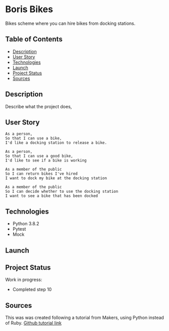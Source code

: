 # Boris Bikes

Bikes scheme where you can hire bikes from docking stations.

## Table of Contents

* [Description](#description)
* [User Story](#user_story)
* [Technologies](#technologies)
* [Launch](#launch)
* [Project Status](#project-status)
* [Sources](#sources)

## Description

Describe what the project does, 

## User Story

```
As a person,
So that I can use a bike,
I'd like a docking station to release a bike.
```
```
As a person,
So that I can use a good bike,
I'd like to see if a bike is working
```
```
As a member of the public
So I can return bikes I've hired
I want to dock my bike at the docking station
```
```
As a member of the public
So I can decide whether to use the docking station
I want to see a bike that has been docked
```

## Technologies

* Python 3.8.2
* Pytest
* Mock

## Launch



## Project Status

Work in progress:

* Completed step 10

## Sources

This was was created following a tutorial from Makers, using Python instead of Ruby.
[Github tutorial link](https://github.com/makersacademy/course/blob/master/boris_bikes/0_challenge_map.md)
